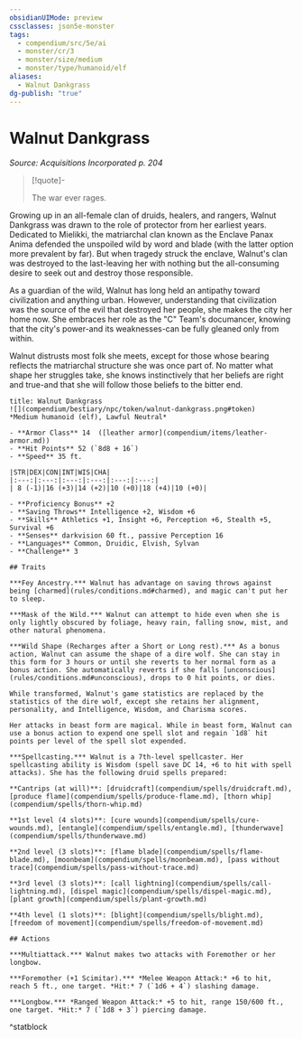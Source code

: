 ```yaml
---
obsidianUIMode: preview
cssclasses: json5e-monster
tags:
  - compendium/src/5e/ai
  - monster/cr/3
  - monster/size/medium
  - monster/type/humanoid/elf
aliases:
  - Walnut Dankgrass
dg-publish: "true"
---
```

# Walnut Dankgrass
*Source: Acquisitions Incorporated p. 204*  

> [!quote]-  
> 
> The war ever rages.

Growing up in an all-female clan of druids, healers, and rangers, Walnut Dankgrass was drawn to the role of protector from her earliest years. Dedicated to Mielikki, the matriarchal clan known as the Enclave Panax Anima defended the unspoiled wild by word and blade (with the latter option more prevalent by far). But when tragedy struck the enclave, Walnut's clan was destroyed to the last-leaving her with nothing but the all-consuming desire to seek out and destroy those responsible.

As a guardian of the wild, Walnut has long held an antipathy toward civilization and anything urban. However, understanding that civilization was the source of the evil that destroyed her people, she makes the city her home now. She embraces her role as the "C" Team's documancer, knowing that the city's power-and its weaknesses-can be fully gleaned only from within.

Walnut distrusts most folk she meets, except for those whose bearing reflects the matriarchal structure she was once part of. No matter what shape her struggles take, she knows instinctively that her beliefs are right and true-and that she will follow those beliefs to the bitter end.

```ad-statblock
title: Walnut Dankgrass
![](compendium/bestiary/npc/token/walnut-dankgrass.png#token)
*Medium humanoid (elf), Lawful Neutral*

- **Armor Class** 14  ([leather armor](compendium/items/leather-armor.md))
- **Hit Points** 52 (`8d8 + 16`)
- **Speed** 35 ft.

|STR|DEX|CON|INT|WIS|CHA|
|:---:|:---:|:---:|:---:|:---:|:---:|
| 8 (-1)|16 (+3)|14 (+2)|10 (+0)|18 (+4)|10 (+0)|

- **Proficiency Bonus** +2
- **Saving Throws** Intelligence +2, Wisdom +6
- **Skills** Athletics +1, Insight +6, Perception +6, Stealth +5, Survival +6
- **Senses** darkvision 60 ft., passive Perception 16
- **Languages** Common, Druidic, Elvish, Sylvan
- **Challenge** 3

## Traits

***Fey Ancestry.*** Walnut has advantage on saving throws against being [charmed](rules/conditions.md#charmed), and magic can't put her to sleep.

***Mask of the Wild.*** Walnut can attempt to hide even when she is only lightly obscured by foliage, heavy rain, falling snow, mist, and other natural phenomena.

***Wild Shape (Recharges after a Short or Long rest).*** As a bonus action, Walnut can assume the shape of a dire wolf. She can stay in this form for 3 hours or until she reverts to her normal form as a bonus action. She automatically reverts if she falls [unconscious](rules/conditions.md#unconscious), drops to 0 hit points, or dies.

While transformed, Walnut's game statistics are replaced by the statistics of the dire wolf, except she retains her alignment, personality, and Intelligence, Wisdom, and Charisma scores.

Her attacks in beast form are magical. While in beast form, Walnut can use a bonus action to expend one spell slot and regain `1d8` hit points per level of the spell slot expended.

***Spellcasting.*** Walnut is a 7th-level spellcaster. Her spellcasting ability is Wisdom (spell save DC 14, +6 to hit with spell attacks). She has the following druid spells prepared:

**Cantrips (at will)**: [druidcraft](compendium/spells/druidcraft.md), [produce flame](compendium/spells/produce-flame.md), [thorn whip](compendium/spells/thorn-whip.md)

**1st level (4 slots)**: [cure wounds](compendium/spells/cure-wounds.md), [entangle](compendium/spells/entangle.md), [thunderwave](compendium/spells/thunderwave.md)

**2nd level (3 slots)**: [flame blade](compendium/spells/flame-blade.md), [moonbeam](compendium/spells/moonbeam.md), [pass without trace](compendium/spells/pass-without-trace.md)

**3rd level (3 slots)**: [call lightning](compendium/spells/call-lightning.md), [dispel magic](compendium/spells/dispel-magic.md), [plant growth](compendium/spells/plant-growth.md)

**4th level (1 slots)**: [blight](compendium/spells/blight.md), [freedom of movement](compendium/spells/freedom-of-movement.md)

## Actions

***Multiattack.*** Walnut makes two attacks with Foremother or her longbow.

***Foremother (+1 Scimitar).*** *Melee Weapon Attack:* +6 to hit, reach 5 ft., one target. *Hit:* 7 (`1d6 + 4`) slashing damage.

***Longbow.*** *Ranged Weapon Attack:* +5 to hit, range 150/600 ft., one target. *Hit:* 7 (`1d8 + 3`) piercing damage.
```
^statblock